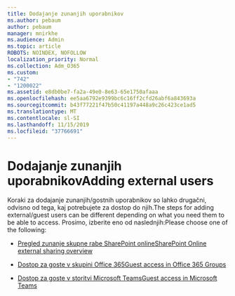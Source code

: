 ```yaml
---
title: Dodajanje zunanjih uporabnikov
ms.author: pebaum
author: pebaum
manager: mnirkhe
ms.audience: Admin
ms.topic: article
ROBOTS: NOINDEX, NOFOLLOW
localization_priority: Normal
ms.collection: Adm_O365
ms.custom:
- "742"
- "1200022"
ms.assetid: e8db0be7-fa2a-49e0-8e63-65e1750afaaa
ms.openlocfilehash: ee5aa6792e9399bc6c16ff2cfd26abf6a843693a
ms.sourcegitcommit: b43f77221f47b50c41197a448a9c26c423ce1ad5
ms.translationtype: MT
ms.contentlocale: sl-SI
ms.lasthandoff: 11/15/2019
ms.locfileid: "37766691"
---
```

# <a name="adding-external-users"></a><span data-ttu-id="5fd8c-102">Dodajanje zunanjih uporabnikov</span><span class="sxs-lookup"><span data-stu-id="5fd8c-102">Adding external users</span></span>

<span data-ttu-id="5fd8c-103">Koraki za dodajanje zunanjih/gostnih uporabnikov so lahko drugačni, odvisno od tega, kaj potrebujete za dostop do njih.</span><span class="sxs-lookup"><span data-stu-id="5fd8c-103">The steps for adding external/guest users can be different depending on what you need them to be able to access.</span></span> <span data-ttu-id="5fd8c-104">Prosimo, izberite eno od naslednjih:</span><span class="sxs-lookup"><span data-stu-id="5fd8c-104">Please choose one of the following:</span></span>
  
- [<span data-ttu-id="5fd8c-105">Pregled zunanje skupne rabe SharePoint online</span><span class="sxs-lookup"><span data-stu-id="5fd8c-105">SharePoint Online external sharing overview</span></span>](https://docs.microsoft.com/sharepoint/external-sharing-overview)

- [<span data-ttu-id="5fd8c-106">Dostop za goste v skupini Office 365</span><span class="sxs-lookup"><span data-stu-id="5fd8c-106">Guest access in Office 365 Groups</span></span>](https://support.office.com/en-gb/article/guest-access-in-office-365-groups-bfc7a840-868f-4fd6-a390-f347bf51aff6)

- [<span data-ttu-id="5fd8c-107">Dostop za goste v storitvi Microsoft Teams</span><span class="sxs-lookup"><span data-stu-id="5fd8c-107">Guest access in Microsoft Teams</span></span>](https://docs.microsoft.com/microsoftteams/guest-access-checklist)
